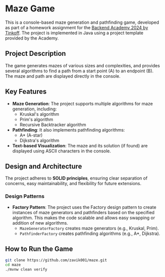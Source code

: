 # Maze Game

This is a console-based maze generation and pathfinding game, developed as part of a homework assignment for the [Backend Academy 2024 by Tinkoff](https://edu.tinkoff.ru/). The project is implemented in Java using a project template provided by the Academy.

## Project Description

The game generates mazes of various sizes and complexities, and provides several algorithms to find a path from a start point (A) to an endpoint (B). The maze and path are displayed directly in the console.

## Key Features

- **Maze Generation**: The project supports multiple algorithms for maze generation, including:
  - Kruskal's algorithm
  - Prim's algorithm
  - Recursive Backtracker algorithm
- **Pathfinding**: It also implements pathfinding algorithms:
  - A* (A-star)
  - Dijkstra's algorithm
- **Text-based Visualization**: The maze and its solution (if found) are displayed using ASCII characters in the console.

## Design and Architecture

The project adheres to **SOLID principles**, ensuring clear separation of concerns, easy maintainability, and flexibility for future extensions.

### Design Patterns

- **Factory Pattern**: The project uses the Factory design pattern to create instances of maze generators and pathfinders based on the specified algorithm. This makes the code scalable and allows easy swapping or addition of new algorithms.
  - `MazeGeneratorFactory` creates maze generators (e.g., Kruskal, Prim).
  - `PathfinderFactory` creates pathfinding algorithms (e.g., A*, Dijkstra).

## How to Run the Game

   ```bash
   git clone https://github.com/zavik001/maze.git
   cd maze
   ./mvnw clean verify